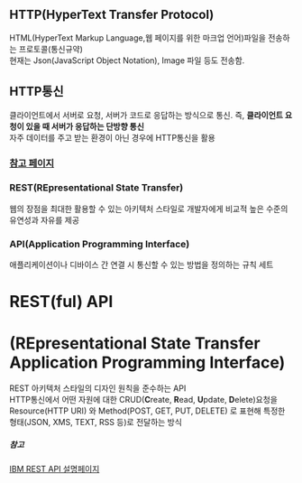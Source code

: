 ## **HTTP**(**H**yper**T**ext **T**ransfer **P**rotocol)

HTML(HyperText Markup Language,웹 페이지를 위한 마크업 언어)파일을 전송하는 프로토콜(통신규약)  
현재는 Json(JavaScript Object Notation), Image 파일 등도 전송함.

## **HTTP통신**

클라이언트에서 서버로 요청, 서버가 코드로 응답하는 방식으로 통신. 즉, **클라이언트 요청이 있을 때 서버가 응답하는 단방향 통신**  
자주 데이터를 주고 받는 환경이 아닌 경우에 HTTP통신을 활용

### [참고 페이지](https://kotlinworld.com/75)  
  
  
### REST(**RE**presentational **S**tate **T**ransfer)

웹의 장점을 최대한 활용할 수 있는 아키텍처 스타일로 개발자에게 비교적 높은 수준의 유연성과 자유를 제공

### API(**A**pplication **P**rogramming **I**nterface)

애플리케이션이나 디바이스 간 연결 시 통신할 수 있는 방법을 정의하는 규칙 세트

# REST(ful) API 

# (**RE**presentational **S**tate **T**ransfer **A**pplication **P**rogramming **I**nterface)

REST 아키텍처 스타일의 디자인 원칙을 준수하는 API  
HTTP통신에서 어떤 자원에 대한 CRUD(**C**reate, **R**ead, **U**pdate, **D**elete)요청을 Resource(HTTP URI) 와 Method(POST, GET, PUT, DELETE) 로 표현해 특정한 형태(JSON, XMS, TEXT, RSS 등)로 전달하는 방식



##### **참고**

[IBM REST API 설명페이지](https://www.ibm.com/kr-ko/cloud/learn/rest-apis)
